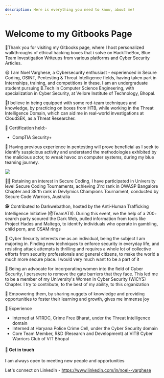 ```yaml
---
description: Here is everything you need to know, about me!
---
```


# Welcome to my Gitbooks Page

👋Thank you for visiting my Gitbooks page, where I host personalized walkthroughs of ethical hacking boxes that i solve on HackTheBox, Blue Team Investigation Writeups from various platforms and Cyber Security Articles.&#x20;



😃 I am Noel Varghese, a Cybersecurity enthusiast - experienced in Secure Coding, OSINT, Pentesting & Threat Intelligence fields, having taken part in Internships, training, and competitions in these. I am an undergraduate student pursuing B.Tech in Computer Science Engineering, with specialization in Cyber Security, at Vellore Institute of Technology, Bhopal.



🙌I believe in being equipped with some red-team techniques and knowledge, by practicing on boxes from HTB, while working in the Threat Intelligence Domain, which can aid me in real-world investigations at CloudSEK, as a Threat Researcher.

:pencil: Certification held:-

* CompTIA Security+

🔆 Having previous experience in pentesting will prove beneficial as I seek to identify suspicious activity and understand the methodologies exhibited by the malicious actor, to wreak havoc on computer systems, during my blue teaming journey.

![](https://files.gitbook.com/v0/b/gitbook-x-prod.appspot.com/o/spaces%2FjXrTe5fpSNlEk4rpmYxs%2Fuploads%2FvYunovVVTtLdlfrviyWf%2F1.PNG?alt=media\&token=78175fb5-61e5-4d62-b881-43763c1767c1)

👨‍💻️ Retaining an interest in Secure Coding, I have participated in University level Secure Coding Tournaments, achieving 3'rd rank in OWASP Bangalore Chapter and 38'th rank in Devlymics Champions Tournament, conducted by Secure Code Warriors, Australia

🕵 Contributed to Darkwebathon, hosted by the Anti-Human Trafficking Intelligence Initiative (@TeamATII). During this event, we the help of a 200+ search party scoured the Dark Web, pulled information from tools like Project Hades and Maltego, to identify individuals who operate in gambling, child porn, and CSAM rings

👱 Cyber Security interests me as an individual, being the subject I am majoring in. Finding new techniques to enforce security in everyday life, and resisting attack attempts is thrilling and requires a whole lot of collective efforts from security professionals and general citizens, to make the world a much more secure place. I would very much want to be a part of it

🎇 Being an advocate for incorporating women into the field of Cyber Security, I persevere to remove the gate barriers that they face. This led me to be a member of my University's Women in Cyber Security (WiCYS) Chapter. I try to contribute, to the best of my ability, to this organization

💭 Empowering them, by sharing nuggets of knowledge and providing opportunities to foster their learning and growth, gives me immense joy

🌱 Experience

* Interned at NTRDC, Crime Free Bharat, under the Threat Intelligence domain
* Interned at Haryana Police Crime Cell, under the Cyber Security domain
* Core Team Member, R\&D (Research and Development) at VITB Cyber Warriors Club of VIT Bhopal

#### 🤔 Get in touch <a href="#get-in-touch" id="get-in-touch"></a>

I am always open to meeting new people and opportunities

Let's connect on LinkedIn - https://www.linkedin.com/in/noel--varghese
